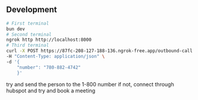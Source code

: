 ## Development

```bash
# First terminal
bun dev
# Second terminal
ngrok http http://localhost:8000
# Third terminal
curl -X POST https://87fc-208-127-188-136.ngrok-free.app/outbound-call \
-H "Content-Type: application/json" \
-d '{
    "number": "780-882-4742"
    }'
```

try and send the person to the 1-800 number
if not, connect through hubspot and try and book a meeting
